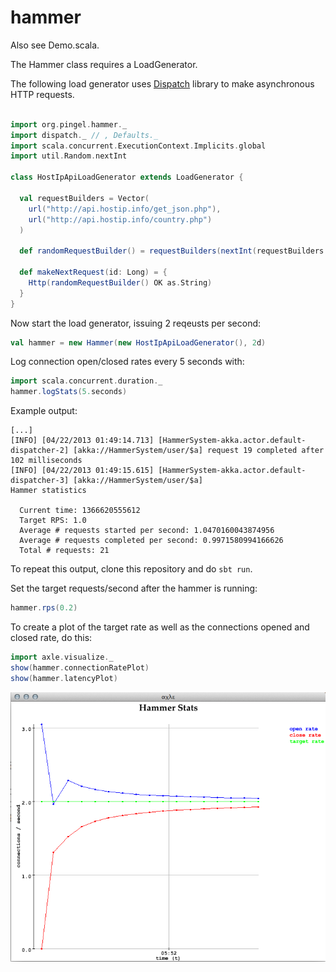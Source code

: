 hammer
======

Also see Demo.scala.

The Hammer class requires a LoadGenerator.

The following load generator uses
[Dispatch](http://dispatch.databinder.net/Dispatch.html) library
to make asynchronous HTTP requests.

```scala

import org.pingel.hammer._
import dispatch._ // , Defaults._
import scala.concurrent.ExecutionContext.Implicits.global
import util.Random.nextInt

class HostIpApiLoadGenerator extends LoadGenerator {

  val requestBuilders = Vector(
    url("http://api.hostip.info/get_json.php"),
    url("http://api.hostip.info/country.php")
  )

  def randomRequestBuilder() = requestBuilders(nextInt(requestBuilders.size))

  def makeNextRequest(id: Long) = {
    Http(randomRequestBuilder() OK as.String)
  }
}
```

Now start the load generator, issuing 2 reqeusts per second:

```scala
val hammer = new Hammer(new HostIpApiLoadGenerator(), 2d)
```

Log connection open/closed rates every 5 seconds with:

```scala
import scala.concurrent.duration._
hammer.logStats(5.seconds)
```

Example output:

```
[...]
[INFO] [04/22/2013 01:49:14.713] [HammerSystem-akka.actor.default-dispatcher-2] [akka://HammerSystem/user/$a] request 19 completed after 102 milliseconds
[INFO] [04/22/2013 01:49:15.615] [HammerSystem-akka.actor.default-dispatcher-3] [akka://HammerSystem/user/$a] 
Hammer statistics

  Current time: 1366620555612
  Target RPS: 1.0
  Average # requests started per second: 1.0470160043874956
  Average # requests completed per second: 0.9971580994166626
  Total # requests: 21
```

To repeat this output, clone this repository and do `sbt run`.

Set the target requests/second after the hammer is running:

```scala
hammer.rps(0.2)
```

To create a plot of the target rate as well as the connections
opened and closed rate, do this:

```scala
import axle.visualize._
show(hammer.connectionRatePlot)
show(hammer.latencyPlot)
```

![hammervis](./doc/image/hammer.png)

